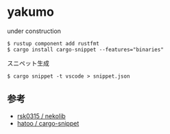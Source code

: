 # yakumo
under construction

```shell
$ rustup component add rustfmt
$ cargo install cargo-snippet --features="binaries"
```

スニペット生成
```shell
$ cargo snippet -t vscode > snippet.json
```

## 参考
 - [ rsk0315 / nekolib ](https://rsk0315.github.io/library-rs/nekolib/)
 - [ hatoo / cargo-snippet ](https://github.com/hatoo/cargo-snippet)